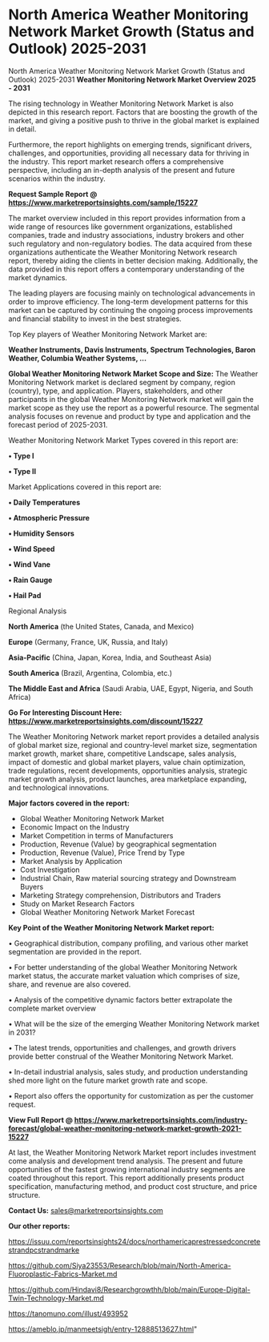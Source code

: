 # North America Weather Monitoring Network Market Growth (Status and Outlook) 2025-2031
North America Weather Monitoring Network Market Growth (Status and Outlook) 2025-2031
<Strong> Weather Monitoring Network Market Overview 2025 - 2031</strong>

The rising technology in Weather Monitoring Network Market is also depicted in this research report. Factors that are boosting the growth of the market, and giving a positive push to thrive in the global market is explained in detail.

Furthermore, the report highlights on emerging trends, significant drivers, challenges, and opportunities, providing all necessary data for thriving in the industry. This report market research offers a comprehensive perspective, including an in-depth analysis of the present and future scenarios within the industry.

<strong>Request Sample Report @ <a href=https://www.marketreportsinsights.com/sample/15227>https://www.marketreportsinsights.com/sample/15227</a></strong>

The market overview included in this report provides information from a wide range of resources like government organizations, established companies, trade and industry associations, industry brokers and other such regulatory and non-regulatory bodies. The data acquired from these organizations authenticate the Weather Monitoring Network research report, thereby aiding the clients in better decision making. Additionally, the data provided in this report offers a contemporary understanding of the market dynamics.

The leading players are focusing mainly on technological advancements in order to improve efficiency. The long-term development patterns for this market can be captured by continuing the ongoing process improvements and financial stability to invest in the best strategies.

Top Key players of Weather Monitoring Network Market are:

<strong>Weather Instruments, Davis Instruments, Spectrum Technologies, Baron Weather, Columbia Weather Systems, ...</strong>

<strong><b>Global Weather Monitoring Network Market Scope and Size:</b></strong>
The Weather Monitoring Network market is declared segment by company, region (country), type, and application. Players, stakeholders, and other participants in the global Weather Monitoring Network market will gain the market scope as they use the report as a powerful resource. The segmental analysis focuses on revenue and product by type and application and the forecast period of 2025-2031.

Weather Monitoring Network Market Types covered in this report are:

<strong>• Type I

• Type II</strong>

Market Applications covered in this report are:

<strong>• Daily Temperatures

• Atmospheric Pressure

• Humidity Sensors

• Wind Speed

• Wind Vane

• Rain Gauge

• Hail Pad</strong> 

Regional Analysis

<strong>North America</strong> (the United States, Canada, and Mexico)

<strong>Europe</strong> (Germany, France, UK, Russia, and Italy)

<strong>Asia-Pacific</strong> (China, Japan, Korea, India, and Southeast Asia)

<strong>South America</strong> (Brazil, Argentina, Colombia, etc.)

<strong>The Middle East and Africa</strong> (Saudi Arabia, UAE, Egypt, Nigeria, and South Africa)

<strong>Go For Interesting Discount Here: <a href=https://www.marketreportsinsights.com/discount/15227>https://www.marketreportsinsights.com/discount/15227</a></strong>

The Weather Monitoring Network market report provides a detailed analysis of global market size, regional and country-level market size, segmentation market growth, market share, competitive Landscape, sales analysis, impact of domestic and global market players, value chain optimization, trade regulations, recent developments, opportunities analysis, strategic market growth analysis, product launches, area marketplace expanding, and technological innovations.

<strong><b>Major factors covered in the report:</b></strong>
<ul>
  <li>Global Weather Monitoring Network Market </li>
  <li>Economic Impact on the Industry</li>
  <li>Market Competition in terms of Manufacturers</li>
  <li>Production, Revenue (Value) by geographical segmentation</li>
  <li>Production, Revenue (Value), Price Trend by Type</li>
  <li>Market Analysis by Application</li>
  <li>Cost Investigation</li>
  <li>Industrial Chain, Raw material sourcing strategy and Downstream Buyers</li>
  <li>Marketing Strategy comprehension, Distributors and Traders</li>
  <li>Study on Market Research Factors</li>
  <li>Global Weather Monitoring Network Market Forecast</li>
</ul>

<strong><b>Key Point of the Weather Monitoring Network Market report:</b></strong>

• Geographical distribution, company profiling, and various other market segmentation are provided in the report.

• For better understanding of the global Weather Monitoring Network market status, the accurate market valuation which comprises of size, share, and revenue are also covered.

• Analysis of the competitive dynamic factors better extrapolate the complete market overview

• What will be the size of the emerging Weather Monitoring Network market in 2031?

• The latest trends, opportunities and challenges, and growth drivers provide better construal of the Weather Monitoring Network Market.

• In-detail industrial analysis, sales study, and production understanding shed more light on the future market growth rate and scope.

• Report also offers the opportunity for customization as per the customer request.

<strong><b>View Full Report @ <a href=https://www.marketreportsinsights.com/industry-forecast/global-weather-monitoring-network-market-growth-2021-15227>https://www.marketreportsinsights.com/industry-forecast/global-weather-monitoring-network-market-growth-2021-15227</a></b></strong>


At last, the Weather Monitoring Network Market report includes investment come analysis and development trend analysis. The present and future opportunities of the fastest growing international industry segments are coated throughout this report. This report additionally presents product specification, manufacturing method, and product cost structure, and price structure.

<strong>Contact Us:</strong>
sales@marketreportsinsights.com

<strong>Our other reports:</strong>

<a href=https://issuu.com/reportsinsights24/docs/northamericaprestressedconcretestrandpcstrandmarke>https://issuu.com/reportsinsights24/docs/northamericaprestressedconcretestrandpcstrandmarke</a>

<a href=https://github.com/Siya23553/Research/blob/main/North-America-Fluoroplastic-Fabrics-Market.md>https://github.com/Siya23553/Research/blob/main/North-America-Fluoroplastic-Fabrics-Market.md</a>

<a href=https://github.com/Hindavi8/Researchgrowthh/blob/main/Europe-Digital-Twin-Technology-Market.md>https://github.com/Hindavi8/Researchgrowthh/blob/main/Europe-Digital-Twin-Technology-Market.md</a>

<a href=https://tanomuno.com/illust/493952>https://tanomuno.com/illust/493952</a>

<a href=https://ameblo.jp/manmeetsigh/entry-12888513627.html>https://ameblo.jp/manmeetsigh/entry-12888513627.html</a>"
